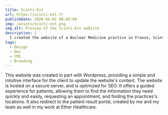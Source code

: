 ```yaml
---
title: Scinti-Est
url: https://scinti-est.fr
publishDate: 2020-04-01 00:00:00
img: /assets/scinti-est.png
img_alt: Preview of the Scinti-Est website
description: |
  I created the website of a Nuclear Medicine practice in France, Scinti-Est. Showcasing the company's services, and guiding patients in their journey.
tags:
  - Design
  - Dev
  - CMS
  - Branding
---
```


This website was created in part with Wordpress, providing a simple and intuitive interface for the client to update the website's content. The website is hosted on a secure server, and is optimized for SEO. It offers a guided experience for patients, allowing them to find the information they need quickly and easily, requesting an appointment, and finding the practices's locations. It also redirect to the patient result portal, created by me and my team as well in my work at Ether Healthcare.
